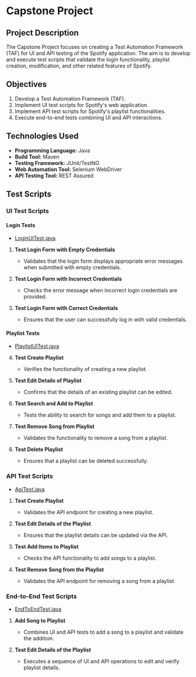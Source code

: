 
# Capstone Project

## Project Description

The Capstone Project focuses on creating a Test Automation Framework (TAF) for UI and API testing of the Spotify application. The aim is to develop and execute test scripts that validate the login functionality, playlist creation, modification, and other related features of Spotify.

## Objectives

1. Develop a Test Automation Framework (TAF).
2. Implement UI test scripts for Spotify's web application.
3. Implement API test scripts for Spotify's playlist functionalities.
4. Execute end-to-end tests combining UI and API interactions.

## Technologies Used

- **Programming Language:** Java
- **Build Tool:** Maven
- **Testing Framework:** JUnit/TestNG
- **Web Automation Tool:** Selenium WebDriver
- **API Testing Tool:** REST Assured

## Test Scripts

### UI Test Scripts

#### Login Tests

- [LoginUITest.java](src/test/java/tests/LoginUITest.java)

1. **Test Login Form with Empty Credentials**
    - Validates that the login form displays appropriate error messages when submitted with empty credentials.

2. **Test Login Form with Incorrect Credentials**
    - Checks the error message when incorrect login credentials are provided.

3. **Test Login Form with Correct Credentials**
    - Ensures that the user can successfully log in with valid credentials.

#### Playlist Tests

- [PlaylistUITest.java](src/test/java/tests/PlaylistUITest.java)

4. **Test Create Playlist**
    - Verifies the functionality of creating a new playlist.

5. **Test Edit Details of Playlist**
    - Confirms that the details of an existing playlist can be edited.

6. **Test Search and Add to Playlist**
    - Tests the ability to search for songs and add them to a playlist.

7. **Test Remove Song from Playlist**
    - Validates the functionality to remove a song from a playlist.

8. **Test Delete Playlist**
    - Ensures that a playlist can be deleted successfully.

### API Test Scripts

- [ApiTest.java](src/test/java/tests/ApiTest.java)

1. **Test Create Playlist**
    - Validates the API endpoint for creating a new playlist.

2. **Test Edit Details of the Playlist**
    - Ensures that the playlist details can be updated via the API.

3. **Test Add Items to Playlist**
    - Checks the API functionality to add songs to a playlist.

4. **Test Remove Song from the Playlist**
    - Validates the API endpoint for removing a song from a playlist.

### End-to-End Test Scripts

- [EndToEndTest.java](src/test/java/tests/EndToEndTest.java)

1. **Add Song to Playlist**
    - Combines UI and API tests to add a song to a playlist and validate the addition.

2. **Test Edit Details of the Playlist**
    - Executes a sequence of UI and API operations to edit and verify playlist details.